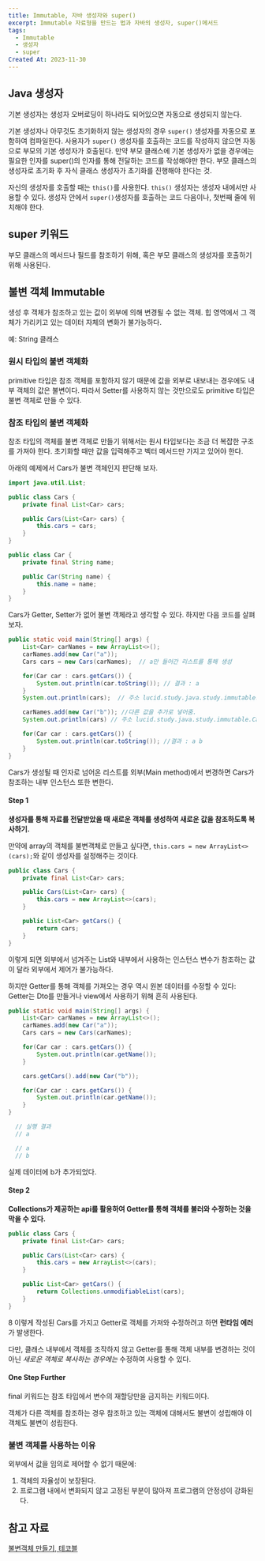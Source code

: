 ```yaml
---
title: Immutable, 자바 생성자와 super()
excerpt: Immutable 자료형을 만드는 법과 자바의 생성자, super()메서드
tags:
  - Immutable
  - 생성자
  - super
Created At: 2023-11-30
---
```

## Java 생성자

기본 생성자는 생성자 오버로딩이 하나라도 되어있으면 자동으로 생성되지 않는다.

기본 생성자나 아무것도 초기화하지 않는 생성자의 경우 `super()` 생성자를 자동으로 포함하여 컴파일한다. 사용자가 `super()` 생성자를 호출하는 코드를 작성하지 않으면 자동으로 부모의 기본 생성자가 호출된다. 만약 부모 클래스에 기본 생성자가 없을 경우에는 필요한 인자를 super()의 인자를 통해 전달하는 코드를 작성해야만 한다. 부모 클래스의 생성자로 초기화 후 자식 클래스 생성자가 초기화를 진행해야 한다는 것.

자신의 생성자를 호출할 때는 `this()`를 사용한다. `this()` 생성자는 생성자 내에서만 사용할 수 있다. 생성자 안에서 `super()`생성자를 호출하는 코드 다음이나, 첫번째 줄에 위치해야 한다.
 
## super 키워드

부모 클래스의 메서드나 필드를 참조하기 위해, 혹은 부모 클래스의 생성자를 호출하기 위해 사용된다.

## 불변 객체 Immutable
생성 후 객체가 참조하고 있는 값이 외부에 의해 변경될 수 없는 객체. 힙 영역에서 그 객체가 가리키고 있는 데이터 자체의 변화가 불가능하다.

예: String 클래스

### 원시 타입의 불변 객체화
primitive 타입은 참조 객체를 포함하지 않기 때문에 값을 외부로 내보내는 경우에도 내부 객체의 값은 불변이다. 따라서 Setter를 사용하지 않는 것만으로도 primitive 타입은 불변 객체로 만들 수 있다.

### 참조 타입의 불변 객체화
참조 타입의 객체를 불변 객체로 만들기 위해서는 원시 타입보다는 조금 더 복잡한 구조를 가져야 한다. 초기화할 때만 값을 입력해주고 벡터 메서드만 가지고 있어야 한다.

아래의 예제에서 Cars가 불변 객체인지 판단해 보자.

```java
import java.util.List;

public class Cars {
    private final List<Car> cars;

    public Cars(List<Car> cars) {
    	this.cars = cars;
    }
}

public class Car {
    private final String name;

    public Car(String name) {
    	this.name = name;
    }
}
```
Cars가 Getter, Setter가 없어 불변 객체라고 생각할 수 있다. 하지만 다음 코드를 살펴보자.

```java
public static void main(String[] args) {
    List<Car> carNames = new ArrayList<>();
    carNames.add(new Car("a"));
    Cars cars = new Cars(carNames);  // a만 들어간 리스트를 통해 생성

    for(Car car : cars.getCars()) {
        System.out.println(car.toString()); // 결과 : a
    }
    System.out.println(cars);  // 주소 lucid.study.java.study.immutable.Cars@4b1210ee

    carNames.add(new Car("b")); //다른 값을 추가로 넣어줌.
    System.out.println(cars) // 주소 lucid.study.java.study.immutable.Cars@4b1210ee

    for(Car car : cars.getCars()) {
        System.out.println(car.toString()); //결과 : a b
    }
}
```

Cars가 생성될 때 인자로 넘어온 리스트를 외부(Main method)에서 변경하면 Cars가 참조하는 내부 인스턴스 또한 변한다.

#### Step 1
**생성자를 통해 자료를 전달받았을 때 새로운 객체를 생성하여 새로운 값을 참조하도록 복사하기.**

만약에 array의 객체를 불변객체로 만들고 싶다면, `this.cars = new ArrayList<>(cars);`와 같이 생성자를 설정해주는 것이다.

```java
public class Cars {
    private final List<Car> cars;

    public Cars(List<Car> cars) {
	    this.cars = new ArrayList<>(cars);
    }

    public List<Car> getCars() {
    	return cars;
    }
}
```

이렇게 되면 외부에서 넘겨주는 List와 내부에서 사용하는 인스턴스 변수가 참조하는 값이 달라 외부에서 제어가 불가능하다.

하지만 Getter를 통해 객체를 가져오는 경우 역시 원본 데이터를 수정할 수 있다: Getter는 Dto를 만들거나 view에서 사용하기 위해 흔히 사용된다.

```java
public static void main(String[] args) {
    List<Car> carNames = new ArrayList<>();
    carNames.add(new Car("a"));
    Cars cars = new Cars(carNames);

    for(Car car : cars.getCars()) {
        System.out.println(car.getName());
    }

    cars.getCars().add(new Car("b"));

    for(Car car : cars.getCars()) {
        System.out.println(car.getName());
    }
}

  // 실행 결과 
  // a

  // a
  // b
```

실제 데이터에 b가 추가되었다.

#### Step 2
**Collections가 제공하는 api를 활용하여 Getter를 통해 객체를 불러와 수정하는 것을 막을 수 있다.**

```java
public class Cars {
    private final List<Car> cars;

    public Cars(List<Car> cars) {
    	this.cars = new ArrayList<>(cars);
    }

    public List<Car> getCars() {
        return Collections.unmodifiableList(cars);
    }
}
```
8
이렇게 작성된 Cars를 가지고 Getter로 객체를 가져와 수정하려고 하면 **런타임 에러**가 발생한다.

다만, 클래스 내부에서 객체를 조작하지 않고 Getter를 통해 객체 내부를 변경하는 것이 아닌 _새로운 객체로 복사하는 경우에는_ 수정하여 사용할 수 있다.

#### One Step Further
final 키워드는 참조 타입에서 변수의 재할당만을 금지하는 키워드이다.

객체가 다른 객체를 참조하는 경우 참조하고 있는 객체에 대해서도 불변이 성립해야 이 객체도 불변이 성립한다.

### 불변 객체를 사용하는 이유
외부에서 값을 임의로 제어할 수 없기 때문에:
  1. 객체의 자율성이 보장된다.
  2. 프로그램 내에서 변화되지 않고 고정된 부분이 많아져 프로그램의 안정성이 강화된다.
 
## 참고 자료
[불변객체 만들기, 테코블](https://tecoble.techcourse.co.kr/post/2020-05-18-immutable-object/)

 